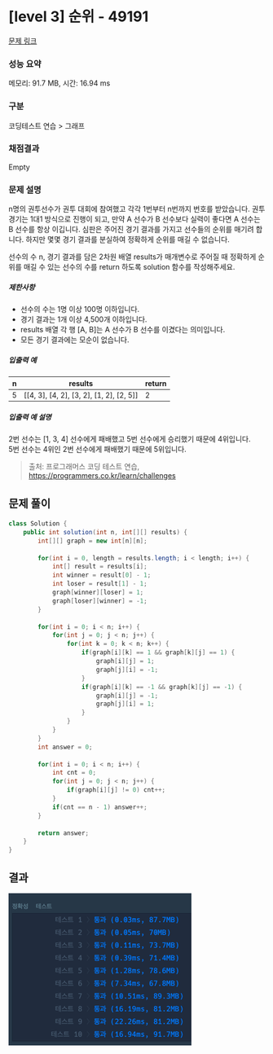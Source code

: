 # [level 3] 순위 - 49191

[문제 링크](https://school.programmers.co.kr/learn/courses/30/lessons/49191)

### 성능 요약

메모리: 91.7 MB, 시간: 16.94 ms

### 구분

코딩테스트 연습 > 그래프

### 채점결과

Empty

### 문제 설명

<p>n명의 권투선수가 권투 대회에 참여했고 각각 1번부터 n번까지 번호를 받았습니다. 권투 경기는 1대1 방식으로 진행이 되고, 만약 A 선수가 B 선수보다 실력이 좋다면 A 선수는 B 선수를 항상 이깁니다. 심판은 주어진 경기 결과를 가지고 선수들의 순위를 매기려 합니다. 하지만 몇몇 경기 결과를 분실하여 정확하게 순위를 매길 수 없습니다.</p>

<p>선수의 수 n, 경기 결과를 담은 2차원 배열 results가 매개변수로 주어질 때 정확하게 순위를 매길 수 있는 선수의 수를 return 하도록 solution 함수를 작성해주세요.</p>

<h5>제한사항</h5>

<ul>
<li>선수의 수는 1명 이상 100명 이하입니다.</li>
<li>경기 결과는 1개 이상 4,500개 이하입니다.</li>
<li>results 배열 각 행 [A, B]는 A 선수가 B 선수를 이겼다는 의미입니다.</li>
<li>모든 경기 결과에는 모순이 없습니다.</li>
</ul>

<h5>입출력 예</h5>
<table class="table">
        <thead><tr>
<th>n</th>
<th>results</th>
<th>return</th>
</tr>
</thead>
        <tbody><tr>
<td>5</td>
<td>[[4, 3], [4, 2], [3, 2], [1, 2], [2, 5]]</td>
<td>2</td>
</tr>
</tbody>
      </table>
<h5>입출력 예 설명</h5>

<p>2번 선수는 [1, 3, 4] 선수에게 패배했고 5번 선수에게 승리했기 때문에 4위입니다.<br>
5번 선수는 4위인 2번 선수에게 패배했기 때문에 5위입니다.</p>


> 출처: 프로그래머스 코딩 테스트 연습, https://programmers.co.kr/learn/challenges
## 문제 풀이

```java
class Solution {
    public int solution(int n, int[][] results) {
        int[][] graph = new int[n][n];

        for(int i = 0, length = results.length; i < length; i++) {
            int[] result = results[i];
            int winner = result[0] - 1;
            int loser = result[1] - 1;
            graph[winner][loser] = 1;
            graph[loser][winner] = -1;
        }

        for(int i = 0; i < n; i++) {
            for(int j = 0; j < n; j++) {
                for(int k = 0; k < n; k++) {
                    if(graph[i][k] == 1 && graph[k][j] == 1) {
                        graph[i][j] = 1;
                        graph[j][i] = -1;
                    }
                    if(graph[i][k] == -1 && graph[k][j] == -1) {
                        graph[i][j] = -1;
                        graph[j][i] = 1;
                    }
                }
            }
        }
        int answer = 0;

        for(int i = 0; i < n; i++) {
            int cnt = 0;
            for(int j = 0; j < n; j++) {
                if(graph[i][j] != 0) cnt++;
            }
            if(cnt == n - 1) answer++;
        }

        return answer;
    }
}
```

## 결과
![결과](test_result.png)